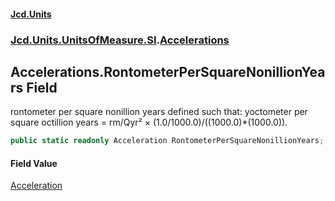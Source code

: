 #### [Jcd.Units](index.md 'index')

### [Jcd.Units.UnitsOfMeasure.SI](Jcd.Units.UnitsOfMeasure.SI.md 'Jcd.Units.UnitsOfMeasure.SI').[Accelerations](Accelerations.md 'Jcd.Units.UnitsOfMeasure.SI.Accelerations')

## Accelerations.RontometerPerSquareNonillionYears Field

rontometer per square nonillion years defined such that: yoctometer per square octillion years = rm/Qyr² ×
(1.0/1000.0)/((1000.0)*(1000.0)).

```csharp
public static readonly Acceleration RontometerPerSquareNonillionYears;
```

#### Field Value

[Acceleration](Acceleration.md 'Jcd.Units.UnitTypes.Acceleration')